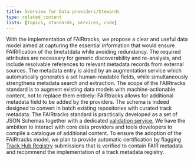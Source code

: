 ```yaml
---
title: Overview for Data providers/Stewards
type: related_content
lists: [topics, standards, services, code]
---
```


With the implementation of FAIRtracks, we propose a clear and useful data model aimed at capturing
the essential information that would ensure FAIRification of the (meta)data while avoiding
redundancy. The required attributes are necessary for generic discoverability and re-analysis, and
include resolvable references to relevant metadata records from external sources. The metadata entry
is aided by an augmentation service which automatically generates a set human-readable fields, while
simultaneously strengthens metadata search and extraction. The scope of the FAIRtracks standard is
to augment existing data models with machine-actionable content, not to replace them entirely:
FAIRtracks allows for additional metadata field to be added by the providers. The schema is indeed
designed to convert in batch existing repositories with curated track metadata. The FAIRtracks
standard is practically developed as a set of JSON Schemas together with a dedicated
[validation service.](#link_to_validation) We have the ambition to interact with core data providers
and tools developers to compile a catalogue of additional content. To ensure the adoption of the
FAIRtracks model, we plan to provide automatic certification by flagging
[Track Hub Registry](#link_to_track_hub_registry) submissions that is verified to contain FAIR
metadata and recommend the implementation of a track metadata registry.
